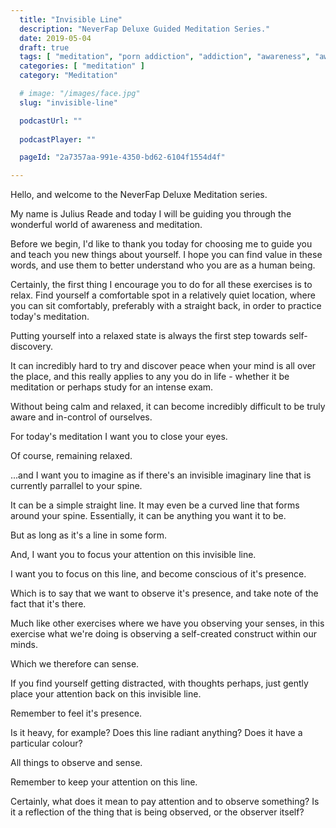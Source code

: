 ```yaml
---
  title: "Invisible Line"
  description: "NeverFap Deluxe Guided Meditation Series."
  date: 2019-05-04
  draft: true
  tags: [ "meditation", "porn addiction", "addiction", "awareness", "awareness exercises", "perspective", "nofap", "neverfap", "neverfap deluxe" ]
  categories: [ "meditation" ]
  category: "Meditation"

  # image: "/images/face.jpg"
  slug: "invisible-line"

  podcastUrl: ""
  
  podcastPlayer: ""

  pageId: "2a7357aa-991e-4350-bd62-6104f1554d4f"

---
```


Hello, and welcome to the NeverFap Deluxe Meditation series.

My name is Julius Reade and today I will be guiding you through the wonderful world of awareness and meditation.

Before we begin, I'd like to thank you today for choosing me to guide you and teach you new things about yourself. I hope you can find value in these words, and use them to better understand who you are as a human being.

Certainly, the first thing I encourage you to do for all these exercises is to relax. Find yourself a comfortable spot in a relatively quiet location, where you can sit comfortably, preferably with a straight back, in order to practice today's meditation.

Putting yourself into a relaxed state is always the first step towards self-discovery.

It can incredibly hard to try and discover peace when your mind is all over the place, and this really applies to any you do in life - whether it be meditation or perhaps study for an intense exam. 

Without being calm and relaxed, it can become incredibly difficult to be truly aware and in-control of ourselves.

For today's meditation I want you to close your eyes.

Of course, remaining relaxed.

...and I want you to imagine as if there's an invisible imaginary line that is currently parrallel to your spine.

It can be a simple straight line. It may even be a curved line that forms around your spine. Essentially, it can be anything you want it to be.

But as long as it's a line in some form. 

And, I want you to focus your attention on this invisible line.

I want you to focus on this line, and become conscious of it's presence. 

Which is to say that we want to observe it's presence, and take note of the fact that it's there. 


Much like other exercises where we have you observing your senses, in this exercise what we're doing is observing a self-created construct within our minds.

Which we therefore can sense.



If you find yourself getting distracted, with thoughts perhaps, just gently place your attention back on this invisible line.

Remember to feel it's presence.

Is it heavy, for example? Does this line radiant anything? Does it have a particular colour? 

All things to observe and sense.



Remember to keep your attention on this line.


Certainly, what does it mean to pay attention and to observe something? Is it a reflection of the thing that is being observed, or the observer itself? 

